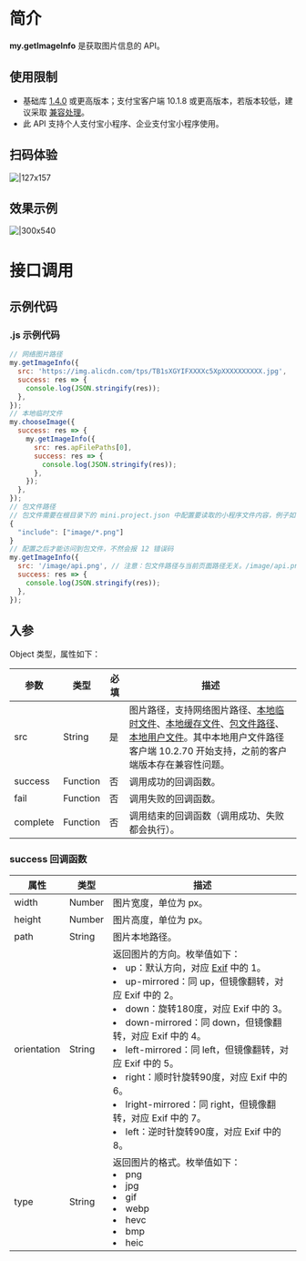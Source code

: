 # 简介

**my.getImageInfo** 是获取图片信息的 API。

## 使用限制

- 基础库 [1.4.0](https://opendocs.alipay.com/mini/framework/lib) 或更高版本；支付宝客户端 10.1.8 或更高版本，若版本较低，建议采取 [兼容处理](https://opendocs.alipay.com/mini/framework/compatibility)。
- 此 API 支持个人支付宝小程序、企业支付宝小程序使用。

## 扫码体验

![|127x157](https://cdn.nlark.com/yuque/0/2021/jpeg/179989/1625191567539-f1858c43-e4a1-4140-a9fb-4bcaf76ce8b3.jpeg#align=left&display=inline&height=157&margin=%5Bobject%20Object%5D&name=1.jpeg&originHeight=157&originWidth=127&size=19988&status=done&style=stroke&width=127)

## 效果示例

![|300x540](https://cdn.nlark.com/yuque/0/2021/gif/179989/1625191577132-ffa7b7bd-5fab-4f7c-9593-37ddca3bb9ba.gif#align=left&display=inline&height=540&margin=%5Bobject%20Object%5D&name=2.gif&originHeight=540&originWidth=300&size=177212&status=done&style=stroke&width=300)

# 接口调用

## 示例代码

### .js 示例代码

```javascript
// 网络图片路径
my.getImageInfo({
  src: 'https://img.alicdn.com/tps/TB1sXGYIFXXXXc5XpXXXXXXXXXX.jpg',
  success: res => {
    console.log(JSON.stringify(res));
  },
});
// 本地临时文件
my.chooseImage({
  success: res => {
    my.getImageInfo({
      src: res.apFilePaths[0],
      success: res => {
        console.log(JSON.stringify(res));
      },
    });
  },
});
// 包文件路径
// 包文件需要在根目录下的 mini.project.json 中配置要读取的小程序文件内容，例子如下：
{
  "include": ["image/*.png"]
}
// 配置之后才能访问到包文件，不然会报 12 错误码
my.getImageInfo({
  src: '/image/api.png', // 注意：包文件路径与当前页面路径无关。/image/api.png 也可写作 image/api.png，含义相同，都是从项目根目录算起
  success: res => {
    console.log(JSON.stringify(res));
  },
});

```

## 入参

Object 类型，属性如下：

| **参数** | **类型** | **必填** | **描述** |
| --- | --- | --- | --- |
| src | String | 是 | 图片路径，支持网络图片路径、[本地临时文件](https://opendocs.alipay.com/mini/03dt4s#%E6%9C%AC%E5%9C%B0%E4%B8%B4%E6%97%B6%E6%96%87%E4%BB%B6)、[本地缓存文件](https://opendocs.alipay.com/mini/03dt4s#%E6%9C%AC%E5%9C%B0%E7%BC%93%E5%AD%98%E6%96%87%E4%BB%B6)、[包文件路径](https://opendocs.alipay.com/mini/03dt4s#%E4%BB%A3%E7%A0%81%E5%8C%85%E6%96%87%E4%BB%B6)、[本地用户文件](https://opendocs.alipay.com/mini/03dt4s#%E6%9C%AC%E5%9C%B0%E7%94%A8%E6%88%B7%E6%96%87%E4%BB%B6)。其中本地用户文件路径客户端 10.2.70 开始支持，之前的客户端版本存在兼容性问题。 |
| success | Function | 否 | 调用成功的回调函数。 |
| fail | Function | 否 | 调用失败的回调函数。 |
| complete | Function | 否 | 调用结束的回调函数（调用成功、失败都会执行）。 |

### success 回调函数

| **属性**    | **类型** | **描述**                       |
| ----------- | -------- | ------------------------------ |
| width       | Number   | 图片宽度，单位为 px。          |
| height      | Number   | 图片高度，单位为 px。          |
| path        | String   | 图片本地路径。                 |
| orientation | String   | 返回图片的方向。枚举值如下：</br> <li>up：默认方向，对应 [Exif](http://sylvana.net/jpegcrop/exif_orientation.html) 中的 1。</li><li>up-mirrored：同 up，但镜像翻转，对应 Exif 中的 2。</li><li>down：旋转180度，对应 Exif 中的 3。<li>down-mirrored：同 down，但镜像翻转，对应 Exif 中的 4。</li><li>left-mirrored：同 left，但镜像翻转，对应 Exif 中的 5。</li><li>right：顺时针旋转90度，对应 Exif 中的 6。</li><li>lright-mirrored：同 right，但镜像翻转，对应 Exif 中的 7。</li><li>left：逆时针旋转90度，对应 Exif 中的 8。</li> |
| type        | String   | 返回图片的格式。枚举值如下：</br> <li>png</li><li>jpg</li><li>gif</li><li>webp</li><li>hevc</li><li>bmp</li><li>heic</li>|


